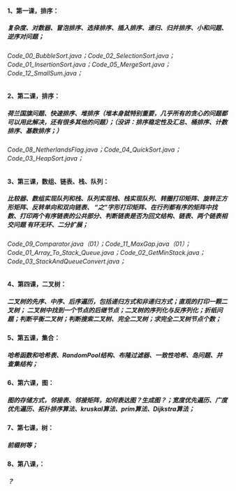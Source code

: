 

#### 1、第一课，排序：

##### 复杂度、对数器、冒泡排序、选择排序、插入排序、递归、归并排序、小和问题、逆序对问题；

###### Code_00_BubbleSort.java；Code_02_SelectionSort.java；Code_01_InsertionSort.java；Code_05_MergeSort.java；Code_12_SmallSum.java；



#### 2、第二课，排序：

##### 荷兰国旗问题、快速排序、堆排序（堆本身就特别重要，几乎所有的贪心的问题都可以用此解决，还有很多其他的问题）；（没讲：排序稳定性及汇总、桶排序、计数排序、基数排序；）

###### Code_08_NetherlandsFlag.java；Code_04_QuickSort.java；Code_03_HeapSort.java；



#### 3、第三课，数组、链表、栈、队列：

##### 比较器、数组实现队列和栈、队列实现栈、栈实现队列、转圈打印矩阵、旋转正方形矩阵、反转单向和双向链表、 “之”字形打印矩阵、在行列都有序的矩阵中找数、打印两个有序链表的公共部分、判断链表是否为回文结构、链表、两个链表相交问题 有环无环、二分扩展；

###### Code_09_Comparator.java（01）；Code_11_MaxGap.java（01）；Code_01_Array_To_Stack_Queue.java；Code_02_GetMinStack.java；Code_03_StackAndQueueConvert.java；



#### 4、第四课，二叉树：

##### 二叉树的先序、中序、后序遍历，包括递归方式和非递归方式；直观的打印一颗二叉树； 二叉树中找到一个节点的后继节点；二叉树的序列化与反序列化；折纸问题；判断平衡二叉树；判断搜索二叉树、完全二叉树；求完全二叉树节点个数；



#### 5、第五课，集合：

##### 哈希函数和哈希表、RandomPool结构、布隆过滤器、一致性哈希、岛问题、并查集结构；



#### 6、第六课，图：

##### 图的存储方式，邻接表、邻接矩阵，如何表达图？生成图？；宽度优先遍历、广度优先遍历、拓扑排序算法、kruskal算法、prim算法、Dijkstra算法；



#### 7、第七课，树：

##### 前缀树等；



#### 8、第八课，：

##### ？